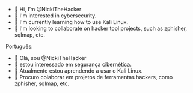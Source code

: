 - 👋 Hi, I’m @NickiTheHacker
- 👀 I'm interested in cybersecurity.
- 🌱 I'm currently learning how to use Kali Linux.
- ️💞️ I'm looking to collaborate on hacker tool projects, such as zphisher, sqlmap, etc.

Português:
- 👋 Olá, sou @NickiTheHacker
- 👀 estou interessado em segurança cibernética.
- 🌱 Atualmente estou aprendendo a usar o Kali Linux.
- 💞️ Procuro colaborar em projetos de ferramentas hackers, como zphisher, sqlmap, etc.
